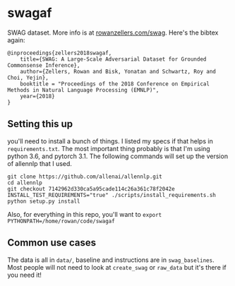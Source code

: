 # swagaf
SWAG dataset. More info is at [rowanzellers.com/swag](https://rowanzellers.com/swag). Here's the bibtex again:

```
@inproceedings{zellers2018swagaf,
    title={SWAG: A Large-Scale Adversarial Dataset for Grounded Commonsense Inference},
    author={Zellers, Rowan and Bisk, Yonatan and Schwartz, Roy and Choi, Yejin},
    booktitle = "Proceedings of the 2018 Conference on Empirical Methods in Natural Language Processing (EMNLP)",
    year={2018}
}
```

## Setting this up
you'll need to install a bunch of things. I listed my specs if that helps in `requirements.txt`. The most important thing probably is that I'm using python 3.6, and pytorch 3.1. The following commands will set up the version of allennlp that I used.

``` 
git clone https://github.com/allenai/allennlp.git
cd allennlp    
git checkout 7142962d330ca5a95cade114c26a361c78f2042e
INSTALL_TEST_REQUIREMENTS="true" ./scripts/install_requirements.sh
python setup.py install
```

Also, for everything in this repo, you'll want to ```export PYTHONPATH=/home/rowan/code/swagaf```

## Common use cases

The data is all in `data/`, baseline and instructions are in `swag_baselines`. Most people will not need to look at `create_swag` or `raw_data` but it's there if you need it!
